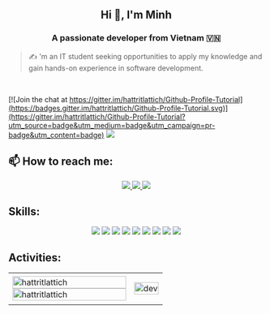 

<h2 align="center">Hi 👋, I'm Minh</h2>
<p align="center">
  <h3 align="center">A passionate developer from Vietnam 🇻🇳 </h3>
</p>

> ✍ 'm an IT student seeking opportunities to apply my knowledge and gain hands-on experience in software development.

<br />

[![Join the chat at https://gitter.im/hattritlattich/Github-Profile-Tutorial](https://badges.gitter.im/hattritlattich/Github-Profile-Tutorial.svg)](https://gitter.im/hattritlattich/Github-Profile-Tutorial?utm_source=badge&utm_medium=badge&utm_campaign=pr-badge&utm_content=badge)
![](https://komarev.com/ghpvc/?username=hattritlattich&style=flat-square)

## 📫 How to reach me:

<p align="center">
  <a href="https://www.facebook.com/ho.ai.minh.898408/" alt="Facebook">
    <img src="https://img.icons8.com/fluent/48/000000/facebook-new.png" target="_blank" />
  </a> 
  <a href="https://github.com/hattritlattich" alt="Github">
    <img src="https://img.icons8.com/fluent/48/000000/github.png"/>
  </a> 
  <a href="mailto:hodaiminh@gmail.com" alt="Email">
    <img src="https://img.icons8.com/fluent/48/000000/mailing.png"/>
  </a>
</p>

## Skills:
<p align="center">
  <img src="https://img.icons8.com/?size=48&id=NfbyHexzVEDk&format=png&color=000000"/> 
  <img src="https://img.icons8.com/color/48/000000/microsoft-sql-server.png"/>
  <img src="https://img.icons8.com/color/48/000000/mysql-logo.png"/>
  <img src="https://img.icons8.com/color/48/000000/mongodb.png"/>
  <img src="https://img.icons8.com/?size=48&id=62452&format=png&color=000000""/>
  <img src="https://img.icons8.com/color/48/000000/git.png"/>
  <img src="https://img.icons8.com/?size=48&id=SzgQDfObXUbA&format=png&color=000000"/>
  <img src="https://img.icons8.com/color/48/000000/visual-studio-code-2019.png"/>
  <img src="https://img.icons8.com/color/48/null/visual-studio--v2.png"/>
</p>

## Activities:

<table style="width:100%;">
  <tr>
    <td>
      <img src="https://github-readme-stats.vercel.app/api/top-langs/?username=hattritlattich&bg_color=FFFFFF00&text_color=179fa3&layout=compact&hide=CSS&langs_count=10&custom_title=Top%20ngôn%20ngữ%20được%20dùng" alt="hattritlattich" width="100%"/>
      <img src="https://github-readme-stats.vercel.app/api?username=hattritlattich&bg_color=FFFFFF00&text_color=179fa3&show_icons=true&count_private=true&include_all_commits=true&custom_title=Hoạt%20động%20trên%20Github" alt="hattritlattich" width="100%"/>
    </td>
    <td>
      <p align="center"> 
        <img src="https://cdn.dribbble.com/users/1059583/screenshots/4171367/coding-freak.gif" alt="dev" width="100%"/>
      </p>
    </td>
  </tr>
</table>

